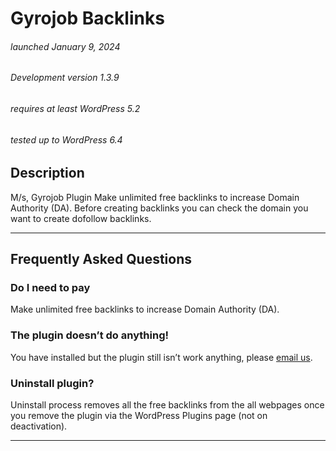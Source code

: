 # Gyrojob Backlinks

###### launched January 9, 2024
###### Development version 1.3.9
###### requires at least WordPress 5.2
###### tested up to WordPress 6.4


## Description

M/s, Gyrojob Plugin
Make unlimited free backlinks to increase Domain Authority (DA).
Before creating backlinks you can check the domain you want to create dofollow backlinks.

<hr>


## Frequently Asked Questions

### Do I need to pay

Make unlimited free backlinks to increase Domain Authority (DA).

### The plugin doesn’t do anything!

You have installed but the plugin still isn’t work anything, please [email us]([https://github.com/plugin/support](https://plugin.gyrojob.com/contacts.php)).

### Uninstall plugin?

Uninstall process removes all the free backlinks from the all webpages once you remove the plugin via the WordPress Plugins page (not on deactivation).


<hr>
